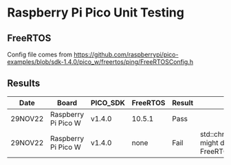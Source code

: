 # Raspberry Pi Pico Unit Testing

## FreeRTOS

Config file comes from https://github.com/raspberrypi/pico-examples/blob/sdk-1.4.0/pico_w/freertos/ping/FreeRTOSConfig.h

## Results

|   Date  | Board                | PICO_SDK | FreeRTOS | Result | Notes |
| ------- | -------------------- | -------  | -------- | ------ | ----- |
| 29NOV22 | Raspberry Pi Pico W  | v1.4.0   |  10.5.1  | Pass   | 
| 29NOV22 | Raspberry Pi Pico W  | v1.4.0   |  none    | Fail   | std::chrono::system_clock might depend on FreeRTOS
